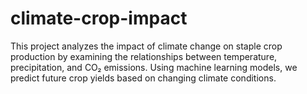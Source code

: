 # climate-crop-impact
This project analyzes the impact of climate change on staple crop production by examining the relationships between temperature, precipitation, and CO₂ emissions. Using machine learning models, we predict future crop yields based on changing climate conditions.
